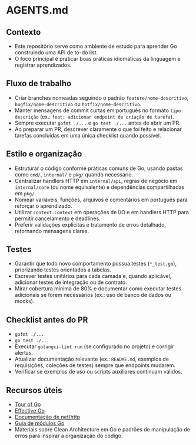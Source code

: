 # AGENTS.md

## Contexto
- Este repositório serve como ambiente de estudo para aprender Go construindo uma API de to-do list.
- O foco principal é praticar boas práticas idiomáticas da linguagem e registrar aprendizados.

## Fluxo de trabalho
- Criar branches nomeadas seguindo o padrão `feature/nome-descritivo`, `bugfix/nome-descritivo` ou `hotfix/nome-descritivo`.
- Manter mensagens de commit curtas em português no formato `tipo: descrição` (ex.: `feat: adicionar endpoint de criação de tarefa`).
- Sempre executar `gofmt ./...` e `go test ./...` antes de abrir um PR.
- Ao preparar um PR, descrever claramente o que foi feito e relacionar tarefas concluídas em uma única checklist quando possível.

## Estilo e organização
- Estruturar o código conforme práticas comuns de Go, usando pastas como `cmd/`, `internal/` e `pkg/` quando necessário.
- Centralizar handlers HTTP em `internal/api`, regras de negócio em `internal/core` (ou nome equivalente) e dependências compartilhadas em `pkg/`.
- Nomear variáveis, funções, arquivos e comentários em português para reforçar o aprendizado.
- Utilizar `context.Context` em operações de I/O e em handlers HTTP para permitir cancelamento e deadlines.
- Preferir validações explícitas e tratamento de erros detalhado, retornando mensagens claras.

## Testes
- Garantir que todo novo comportamento possua testes (`*_test.go`), priorizando testes orientados a tabelas.
- Escrever testes unitários para cada camada e, quando aplicável, adicionar testes de integração ou de contrato.
- Mirar cobertura mínima de 80% e documentar como executar testes adicionais se forem necessários (ex.: uso de banco de dados ou mocks).

## Checklist antes do PR
- `gofmt ./...`
- `go test ./...`
- Executar `golangci-lint run` (se configurado no projeto) e corrigir alertas.
- Atualizar documentação relevante (ex.: `README.md`, exemplos de requisições, coleções de testes) sempre que endpoints mudarem.
- Verificar se exemplos de uso ou scripts auxiliares continuam válidos.

## Recursos úteis
- [Tour of Go](https://go.dev/tour/)
- [Effective Go](https://go.dev/doc/effective_go)
- [Documentação de net/http](https://pkg.go.dev/net/http)
- [Guia de módulos Go](https://go.dev/doc/modules)
- Materiais sobre Clean Architecture em Go e padrões de manipulação de erros para inspirar a organização do código.
